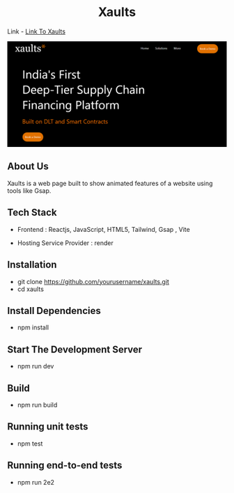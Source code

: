 <h1 align="center"><b> Xaults </b></h1> 

Link - <a href="https://xaults.onrender.com/"> Link To Xaults</a>
<br>
<p align="center">
<img src="./public/project - 8.png" width="700" title="Youtube-Clone">
</p >
<div  align="center">
  
</div>

## About Us 

 Xaults is a web page built to show animated features of a website using tools like Gsap.




## Tech Stack


-   Frontend : Reactjs, JavaScript, HTML5, Tailwind, Gsap , Vite

-   Hosting Service Provider : render


## Installation
- git clone https://github.com/yourusername/xaults.git
- cd xaults

## Install Dependencies

- npm install   

## Start The Development Server

- npm run dev

## Build

- npm run build

## Running unit tests

- npm test

## Running end-to-end tests

- npm run 2e2

